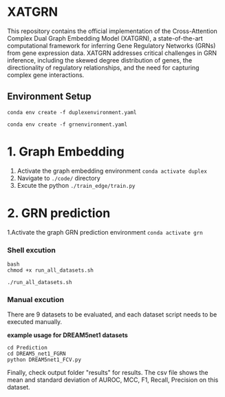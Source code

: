 # XATGRN

This repository contains the official implementation of the Cross-Attention Complex Dual Graph Embedding Model (XATGRN), a state-of-the-art computational framework for inferring Gene Regulatory Networks (GRNs) from gene expression data. XATGRN addresses critical challenges in GRN inference, including the skewed degree distribution of genes, the directionality of regulatory relationships, and the need for capturing complex gene interactions.

## Environment Setup

```
conda env create -f duplexenvironment.yaml
```



```
conda env create -f grnenvironment.yaml
```




# 1. Graph Embedding

1. Activate the graph embedding environment `conda activate duplex`
2. Navigate to `./code/` directory
3. Excute the python `./train_edge/train.py` 



# 2. GRN prediction

1.Activate the graph GRN prediction environment `conda activate grn`

### Shell excution

```
bash
chmod +x run_all_datasets.sh

./run_all_datasets.sh

```
### Manual excution
There are 9 datasets to be evaluated, and each dataset script needs to be executed manually.

**example usage for DREAM5net1 datasets**

```
cd Prediction
cd DREAM5_net1_FGRN
python DREAM5net1_FCV.py
```

Finally, check output folder "results" for results. The csv file shows the mean and standard deviation of AUROC, MCC, F1, Recall, Precision  on this dataset.







